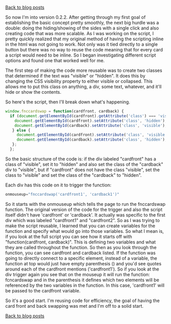[Back to blog posts](../blog.html)

So now I'm into version 0.2.2. After getting through my first goal of establishing the basic concept pretty smoothly, the next big hurdle was a double: doing the hiding/showing of the sides with a single click and also creating code that was more scalable. As I was working on the script, I pretty quickly realized that my original method of having the scripting inline in the html was not going to work. Not only was it tied directly to a single button but there was no way to reuse the code meaning that for every card a script would need to be inline. So I began investigating different script options and found one that worked well for me.

The first step of making the code more reusable was to create two classes that determined if the text was "visible" or "hidden". It does this by changing the CSS visibility property to either visible or collapsed. This allows me to put this class on anything, a div, some text, whatever, and it'll hide or show the contents.

So here's the script, then I'll break down what's happening.

```Javascript
window.fnccardswap = function(cardfront, cardback) {
  if (document.getElementById(cardfront).getAttribute('class') === 'visible') {
    document.getElementById(cardfront).setAttribute('class', 'hidden');
    document.getElementById(cardback).setAttribute('class', 'visible');
   } else {
     document.getElementById(cardfront).setAttribute('class', 'visible');
     document.getElementById(cardback).setAttribute('class', 'hidden');
   };
  };
```

So the basic structure of the code is: if the div labeled "cardfront" has a class of "visible", set it to "hidden" and also set the class of the "cardback" div to "visible", but if "cardfront" does not have the class "visible", set the class to "visible" and set the class of the "cardback" to "hidden".

Each div has this code on it to trigger the function:

```Javascript
onmouseup="fnccardswap('cardfront1', 'cardback1')"
```

So it starts with the onmouseup which tells the page to run the fnccardswap function. The original version of the code for the trigger and also the script itself didn't have 'cardfront' or 'cardback'. It actually was specific to the first div which was labeled "cardfront1" and "cardfront2". So as I was trying to make the script reusable, I learned that you can create variables for the function and specify what would go into those variables. So what I mean is, if you look at the full script you can see how it starts off with "function(cardfront, cardback)". This is defining two variables and what they are called throughout the function. So then as you look through the function, you can see cardfront and cardback listed. If the function was going to directly connect to a specific element, instead of a variable, the function at top would just have empty parenthesis () and you'd see quotes around each of the cardfront mentions ('cardfront1'). So if you look at the div trigger again you see that on the mouseup it will run the function: fcncardswap and in the parenthesis it defines which two elements will be referenced by the two variables in the function. In this case, 'cardfront1' will be passed to the cardfront variable.

So it's a good start. I'm reusing code for efficiency, the goal of having the card front and back swapping was met and I'm off to a solid start.

[Back to blog posts](../blog.html)
